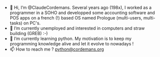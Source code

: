 - 👋 Hi, I’m @ClaudeCordemans. Several years ago (198x), I worked as a programmer in a SOHO and developped some accounting software and POS apps on a 
         french (!) based OS named Prologue (multi-users, multi-tasks) on PC's.
- 👀 I’m currently unemployed and interested in computers and straw building (GREB) :-)
- 🌱 I’m currently learning python. My motivation is to keep my programming knowledge alive and let it evolve to nowadays !
- 📫 How to reach me ? python@cordemans.org

<!---
ClaudeCordemans/ClaudeCordemans is a ✨ special ✨ repository because its `README.md` (this file) appears on your GitHub profile.
You can click the Preview link to take a look at your changes.
--->
